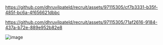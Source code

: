 

https://github.com/dhruvilpateld/recruit/assets/97115305/cf7b3331-b35f-485f-bc6a-4f656621dbbc



https://github.com/dhruvilpateld/recruit/assets/97115305/71af2616-9184-437a-b72e-889e952b82e8



![image](https://github.com/dhruvilpateld/recruit/assets/97115305/25a3b7e6-0234-4aef-9074-3b2f662cce59)
